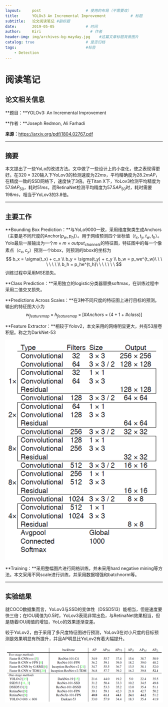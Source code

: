 ```yaml
---
layout:     post                    # 使用的布局（不需要改）
title:      YOLOv3 An Incremental Improvement           # 标题 
subtitle:   论文阅读笔记 #副标题
date:       2019-05-05              # 时间
author:     Kiri                      # 作者
header-img: img/archives-bg-mayday.jpg    #这篇文章标题背景图片
catalog: true                       # 是否归档
tags:                               #标签
    - Detection
---
```


# 阅读笔记

## 论文相关信息

**题目：**YOLOv3: An Incremental Improvement

**作者：**Joseph Redmon, Ali Farhadi

**来源：**<https://arxiv.org/pdf/1804.02767.pdf>

---

## 摘要

本文提出了一些YoLo的改进方法。文中做了一些设计上的小变化，使之表现得更好。在$320\times 320$输入下YoLov3的检测速度为$22ms$，平均精确度为$28.2mAP$，在精度一致的SSD网络下，速度快了3倍。在Titan X下，YoLov3检测平均精度为$57.9AP_{50}$，耗时$51ms$，而RetinaNet检测平均精度为$57.5AP_{50}$时，耗时需要$198ms$，相当于YoLov3的3.8倍。

---

## 主要工作

**Bounding Box Prediction：**与YoLo9000一致，采用维度聚类生成Anchors（主要是不同尺度的Anchor($p_w, p_h$)）。用于网络预测四个坐标值（$t_x, t_y, t_w, t_h$）。Yolo最后一层输出为一个$m\times m \times output_{channels}$的特征图，特征图中的每一个像素点（$c_x, c_y$）预测一个bbox，则预测的bbox的坐标为
$$
b_x = \sigma(t_x) + c_x \\
b_y = \sigma(t_y) + c_y \\
b_w = p_we^{t_w}\ \ \ \ \ \ \ \\
b_h = p_he^{t_h}\ \ \ \ \ \ \ 
$$
训练过程中采用MSE损失。

**Class Prediction：**采用独立的logistic分类器替换softmax，在训练过程中采用二值交叉损失。

**Predictions Across Scales：**在3种不同尺度的特征图上进行目标的预测。输出的特征图大小为
$$
w_{featuremap} \times  h_{featuremap} \times[\#Anchors \times(4+1+\#class)]
$$


**Feature Extractor：**相较于Yolov2，本文采用的网络明显更大，共有53层卷积层。称之为DarkNet-53

![pic1](https://github.com/caiwendi/caiwendi.github.io/raw/master/img/DarkNet.png)

**Training：**采用整幅图片进行网络训练，并未采用hard negative mining等方法。本文采用不同scale进行训练，并采用数据增强和batchnorm等。

---

## 实验结果

就COCO数据集而言，YoLov3与SSD的变体性（DSSD513）能相当，但是速度要快三倍；在IOU阈值为0.5时，YoLov3表现非常出色，与RetinaNet效果相当，但是随着IOU阈值的增加，YoLo的效果逐渐变差。

较于YoLov2，由于采用了多尺度特征图进行预测，YoLov3在对小尺度的目标预测是效果明显有所提升，并且AP明显比YoLov2有着大幅提升。

![pic1](https://github.com/caiwendi/caiwendi.github.io/raw/master/img/YoLov3-1.png)





<html>

<head>
<title>MathJax TeX Test Page</title>
<script type="text/x-mathjax-config">
  MathJax.Hub.Config({tex2jax: {inlineMath: [['$','$'], ['\\(','\\)']]}});
</script>
<script type="text/javascript" async src="https://cdn.mathjax.org/mathjax/latest/MathJax.js?config=TeX-AMS_CHTML">
</script>
</head>
<body>